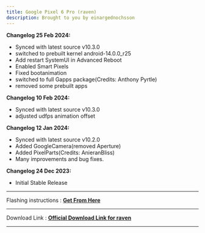 ```yaml
---
title: Google Pixel 6 Pro (raven)
description: Brought to you by einargednochsson
---
```


<b>Changelog 25 Feb 2024:</b>
- Synced with latest source v10.3.0
- switched to prebuilt kernel android-14.0.0_r25
- Add restart SystemUI in Advanced Reboot
- Enabled Smart Pixels
- Fixed bootanimation 
- switched to full Gapps package(Credits: Anthony Pyrtle)
- removed some prebuilt apps

<b>Changelog 10 Feb 2024:</b>
- Synced with latest source v10.3.0
- adjusted udfps animation offset

<b>Changelog 12 Jan 2024:</b>
- Synced with latest source v10.2.0
- Added GoogleCamera(removed Aperture)
- Added PixelParts(Credits: AnieranBliss)
- Many improvements and bug fixes.

<b>Changelog 24 Dec 2023:</b>
- Initial Stable Release

----
Flashing instructions : [**Get From Here**](raven_inst.md)

----
Download Link : [**Official Download Link for raven**](https://sourceforge.net/projects/projectmatrixx/files/Android-14/raven/)

----

